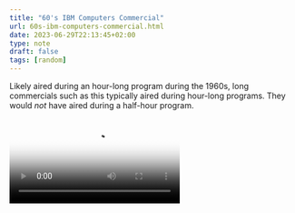 ```yaml
---
title: "60's IBM Computers Commercial"
url: 60s-ibm-computers-commercial.html
date: 2023-06-29T22:13:45+02:00
type: note
draft: false
tags: [random]
---
```


Likely aired during an hour-long program during the 1960s, long commercials such
as this typically aired during hour-long programs. They would *not* have aired
during a half-hour program.

<video
  poster="/notes/60s-ibm-computers-commercial.jpg"
  src="/notes/60s-ibm-computers-commercial.mp4"
  controls></video>
